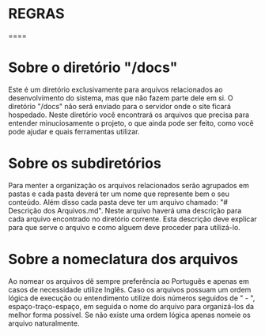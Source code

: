 # REGRAS
====

Sobre o diretório "/docs"
====
Este é um diretório exclusivamente para arquivos relacionados ao desenvolvimento do sistema, mas que
não fazem parte dele em si. O diretório "/docs" não será enviado para o servidor onde o site ficará
hospedado. Neste diretório você encontrará os arquivos que precisa para entender minuciosamente o
projeto, o que ainda pode ser feito, como você pode ajudar e quais ferramentas utilizar.


Sobre os subdiretórios
====
Para menter a organização os arquivos relacionados serão agrupados em pastas e cada pasta deverá ter
um nome que represente bem o seu conteúdo. Além disso cada pasta deve ter um arquivo chamado:
"# Descrição dos Arquivos.md". Neste arquivo haverá uma descrição para cada arquivo encontrado no
diretório corrente. Esta descrição deve explicar para que serve o arquivo e como alguem deve
proceder para utilizá-lo.


Sobre a nomeclatura dos arquivos
====
Ao nomear os arquivos dê sempre preferência ao Português e apenas em casos de necessidade utilize
Inglês. Caso os arquivos possuam um ordem lógica de execução ou entendimento utilize dois números
seguidos de " - ", espaço-traço-espaço, em seguida o nome do arquivo para organizá-los da melhor
forma possível. Se não existe uma ordem lógica apenas nomeie os arquivo naturalmente.
